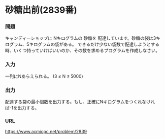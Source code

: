 # 砂糖出前\(2839番\)

### 問題

キャンディーショップに Nキログラムの 砂糖を 配達しています。砂糖の袋は3キログラム、5キログラムの袋がある。
できるだけ少ない袋数で配達しようとする時、いくつ持っていけばいいのか、その数を求めるプログラムを作成しなさい。
     

### 入力

一列にNあらえられる。  \(3 ≤ N ≤ 5000\)


### 出力

配達する袋の最小個数を出力する。もし、正確にNキログラムをつくれなければ-1を出力する。


### URL

https://www.acmicpc.net/problem/2839